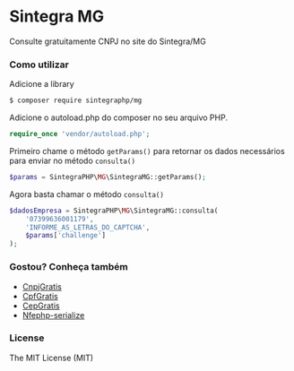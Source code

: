 # Sintegra MG

Consulte gratuitamente CNPJ no site do Sintegra/MG

### Como utilizar

Adicione a library

```sh
$ composer require sintegraphp/mg
```

Adicione o autoload.php do composer no seu arquivo PHP.

```php
require_once 'vendor/autoload.php';  
```

Primeiro chame o método `getParams()` para retornar os dados necessários para enviar no método `consulta()` 

```php
$params = SintegraPHP\MG\SintegraMG::getParams();
```

Agora basta chamar o método `consulta()`

```php
$dadosEmpresa = SintegraPHP\MG\SintegraMG::consulta(
    '07399636001179',
    'INFORME_AS_LETRAS_DO_CAPTCHA',
    $params['challenge']
);
```

### Gostou? Conheça também

* [CnpjGratis](https://github.com/jansenfelipe/cnpj-gratis)
* [CpfGratis](https://github.com/jansenfelipe/cpf-gratis)
* [CepGratis](https://github.com/jansenfelipe/cep-gratis)
* [Nfephp-serialize](https://github.com/jansenfelipe/nfephp-serialize)

### License

The MIT License (MIT)
